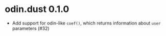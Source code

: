 # odin.dust 0.1.0

* Add support for odin-like `coef()`, which returns information about `user` parameters (#32)

